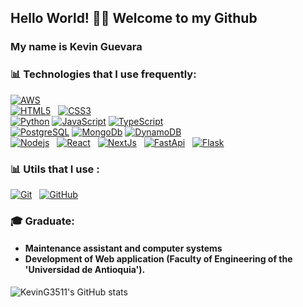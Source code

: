 ## Hello World! 👋🏼 Welcome to my Github

### My name is Kevin Guevara


### :bar_chart: Technologies that I use frequently: 
[![AWS](https://img.shields.io/badge/-AWS-black?style=flat-square&logo=amazonwebservices&link=https://github.com/KevinG3511/)](https://github.com/KevinG3511/)
</br>
[![HTML5](https://img.shields.io/badge/-HTML5-E34F26?style=flat-square&logo=html5&logoColor=white&link=https://github.com/KevinG3511/)](https://github.com/KevinG3511/)
&nbsp;&nbsp;[![CSS3](https://img.shields.io/badge/-CSS3-1572B6?style=flat-square&logo=css3&link=https://github.com/KevinG3511/)](https://github.com/KevinG3511/)
</br>
[![Python](https://img.shields.io/badge/-Python-black?style=flat-square&logo=python&link=https://github.com/KevinG3511/)](https://github.com/KevinG3511/)
[![JavaScript](https://img.shields.io/badge/-JavaScript-black?style=flat-square&logo=javascript&link=https://github.com/KevinG3511/)](https://github.com/KevinG3511/)
[![TypeScript](https://img.shields.io/badge/-TypeScript-black?style=flat-square&logo=typescript&link=https://github.com/KevinG3511/)](https://github.com/KevinG3511/)
</br>
[![PostgreSQL](https://img.shields.io/badge/-PostgreSQL-black?style=flat-square&logo=postgresql&link=https://github.com/KevinG3511/)](https://github.com/KevinG3511/)
[![MongoDb](https://img.shields.io/badge/-MongoDB-black?style=flat-square&logo=mongodb&link=https://github.com/KevinG3511/)](https://github.com/KevinG3511/)
[![DynamoDB](https://img.shields.io/badge/-DynamoDB-black?style=flat-square&logo=amazondynamodb&link=https://github.com/KevinG3511/)](https://github.com/KevinG3511/)
</br>
[![Nodejs](https://img.shields.io/badge/-Nodejs-black?style=flat-square&logo=Node.js)](https://github.com/KevinG3511/)
 &nbsp;&nbsp;[![React](https://img.shields.io/badge/-React-black?style=flat-square&logo=react&link=https://github.com/KevinG3511/)](https://github.com/KevinG3511/)
&nbsp;&nbsp;[![NextJs](https://img.shields.io/badge/-NextJS-black?style=flat-square&logo=nextdotjs&link=https://github.com/KevinG3511/)](https://github.com/KevinG3511/)
&nbsp;&nbsp;[![FastApi](https://img.shields.io/badge/-FastApi-black?style=flat-square&logo=FastApi&link=https://github.com/KevinG3511/)](https://github.com/KevinG3511/)
&nbsp;&nbsp;[![Flask](https://img.shields.io/badge/-Flask-black?style=flat-square&logo=Flask&link=https://github.com/KevinG3511/)](https://github.com/KevinG3511/)


 ### :bar_chart: Utils that I use : 
 [![Git](https://img.shields.io/badge/-Git-black?style=flat-square&logo=git&link=https://github.com/KevinG3511/)](https://github.com/KevinG3511/)
 &nbsp;&nbsp;[![GitHub](https://img.shields.io/badge/-GitHub-181717?style=flat-square&logo=github&link=https://github.com/KevinG3511/)](https://github.com/KevinG3511/)
 ### :mortar_board: Graduate:
 <h4> 

- Maintenance assistant and computer systems
- Development of Web application (Faculty of Engineering of the 'Universidad de Antioquia').
</h4>

![KevinG3511's GitHub stats](https://github-readme-stats.vercel.app/api?username=KevinG3511&show_icons=true&theme=github_dark)

